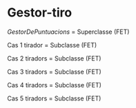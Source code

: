 # Gestor-tiro

_GestorDePuntuacions_ = Superclasse (FET)

Cas 1 tirador = Subclasse (FET)

Cas 2 tiradors = Subclasse (FET)

Cas 3 tiradors = Subclasse (FET)

Cas 4 tiradors = Subclasse (FET)

Cas 5 tiradors = Subclasse (FET)